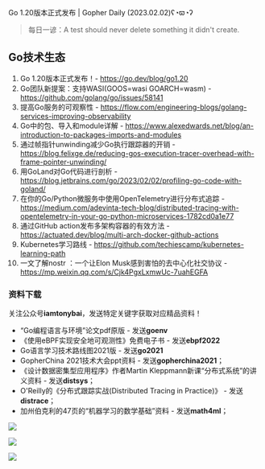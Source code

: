Go 1.20版本正式发布 | Gopher Daily (2023.02.02)ʕ◔ϖ◔ʔ

>每日一谚：A test should never delete something it didn't create.

## Go技术生态

1. Go 1.20版本正式发布！- https://go.dev/blog/go1.20
2. Go团队新提案：支持WASI(GOOS=wasi GOARCH=wasm) - https://github.com/golang/go/issues/58141
3. 提高Go服务的可观察性 - https://flow.com/engineering-blogs/golang-services-improving-observability
4. Go中的包、导入和module详解 - https://www.alexedwards.net/blog/an-introduction-to-packages-imports-and-modules
5. 通过帧指针unwinding减少Go执行跟踪器的开销 - https://blog.felixge.de/reducing-gos-execution-tracer-overhead-with-frame-pointer-unwinding/
6. 用GoLand对Go代码进行剖析 - https://blog.jetbrains.com/go/2023/02/02/profiling-go-code-with-goland/
7. 在你的Go/Python微服务中使用OpenTelemetry进行分布式追踪 - https://medium.com/adevinta-tech-blog/distributed-tracing-with-opentelemetry-in-your-go-python-microservices-1782cd0a1e77
8. 通过GitHub action发布多架构容器的有效方法 - https://actuated.dev/blog/multi-arch-docker-github-actions
9. Kubernetes学习路线 - https://github.com/techiescamp/kubernetes-learning-path 
10. 一文了解nostr ：一个让Elon Musk感到害怕的去中心化社交协议 - https://mp.weixin.qq.com/s/Cjk4PgxLxmwUc-7uahEGFA

### 资料下载

关注公众号**iamtonybai**，发送特定关键字获取对应精品资料！

* “Go编程语言与环境”论文pdf原版 - 发送**goenv**
* 《使用eBPF实现安全地可观测性》免费电子书 - 发送**ebpf2022**
* Go语言学习技术路线图2021版 - 发送**go2021**
* GopherChina 2021技术大会ppt资料 - 发送**gopherchina2021**；
* 《设计数据密集型应用程序》作者Martin Kleppmann新课“分布式系统”的讲义资料 - 发送**distsys**；
* O'Reilly的《分布式跟踪实战(Distributed Tracing in Practice)》 - 发送**distrace**；
* 加州伯克利的47页的“机器学习的数学基础”资料 - 发送**math4ml**；

![](https://mmbiz.qpic.cn/mmbiz_png/cH6WzfQ94mb54jsFJZ3Knmz8obUsf3PBShthmdSw5E01TcYmUReGkj0BWpxHak1HlnlzHvLmKax53YSGr7aNlA/0?wx_fmt=png)

![](https://mmbiz.qpic.cn/mmbiz_png/cH6WzfQ94mZsOgPXTXZgWiaE03ib9r9WFJXC6xJCA5Y6VSesOZqlGxYfODibvR7UPGxiaM7SZZNQZkRtggPXEfBdwQ/0?wx_fmt=png)

![](https://mmbiz.qpic.cn/mmbiz_png/cH6WzfQ94mb54jsFJZ3Knmz8obUsf3PBrSoqeMvoWCticN2cpU64fJ0FYQdXJhP7ia7WRh8628uOAsQYeE2NibRRw/0?wx_fmt=png)

